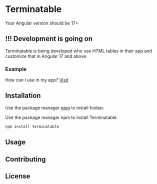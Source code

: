 # Terminatable

Your Angular version should be 17+

## !!! Development is going on

Terminatable is being developed who use HTML tables in their app and customize that in Angular 17 and above.

### Example

How can I use in my app? [Visit](https://terminatable.onrender.com)

## Installation

Use the package manager [npm](https://pip.pypa.io/en/stable/) to install foobar.

Use the package manager npm to install Terminatable.

```bash
npm install terminatable
```

## Usage

## Contributing

## License
